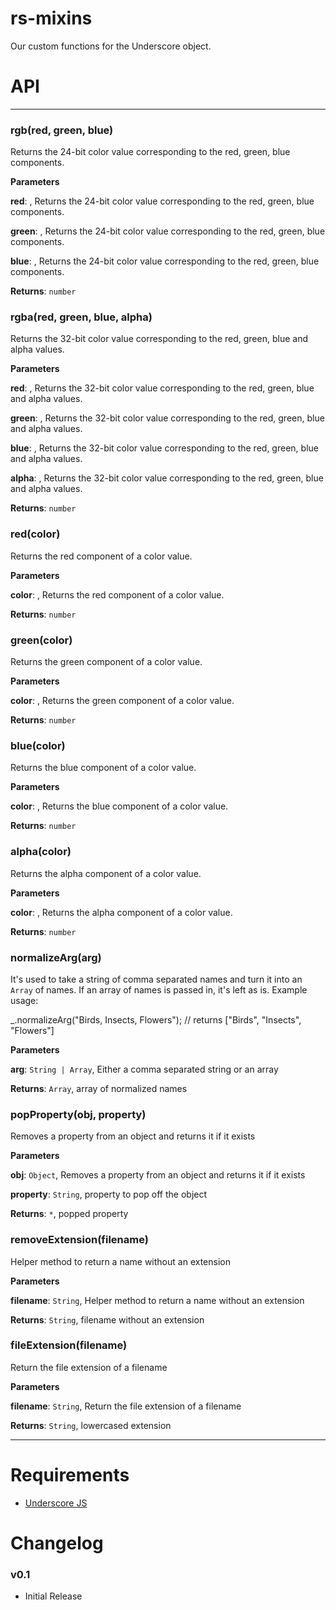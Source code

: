 # rs-mixins
Our custom functions for the Underscore object.


# API

* * *

### rgb(red, green, blue) 

Returns the 24-bit color value corresponding to the red, green, blue
components.

**Parameters**

**red**: , Returns the 24-bit color value corresponding to the red, green, blue
components.

**green**: , Returns the 24-bit color value corresponding to the red, green, blue
components.

**blue**: , Returns the 24-bit color value corresponding to the red, green, blue
components.

**Returns**: `number`


### rgba(red, green, blue, alpha) 

Returns the 32-bit color value corresponding to the red, green, blue and
alpha values.

**Parameters**

**red**: , Returns the 32-bit color value corresponding to the red, green, blue and
alpha values.

**green**: , Returns the 32-bit color value corresponding to the red, green, blue and
alpha values.

**blue**: , Returns the 32-bit color value corresponding to the red, green, blue and
alpha values.

**alpha**: , Returns the 32-bit color value corresponding to the red, green, blue and
alpha values.

**Returns**: `number`


### red(color) 

Returns the red component of a color value.

**Parameters**

**color**: , Returns the red component of a color value.

**Returns**: `number`


### green(color) 

Returns the green component of a color value.

**Parameters**

**color**: , Returns the green component of a color value.

**Returns**: `number`


### blue(color) 

Returns the blue component of a color value.

**Parameters**

**color**: , Returns the blue component of a color value.

**Returns**: `number`


### alpha(color) 

Returns the alpha component of a color value.

**Parameters**

**color**: , Returns the alpha component of a color value.

**Returns**: `number`


### normalizeArg(arg) 

It's used to take a string of comma separated names and turn it into an
`Array` of names. If an array of names is passed in, it's left as is.
Example usage:

_.normalizeArg("Birds, Insects, Flowers");
// returns ["Birds", "Insects", "Flowers"]

**Parameters**

**arg**: `String | Array`, Either a comma separated string or an array

**Returns**: `Array`, array of normalized names


### popProperty(obj, property) 

Removes a property from an object and returns it if it exists

**Parameters**

**obj**: `Object`, Removes a property from an object and returns it if it exists

**property**: `String`, property to pop off the object

**Returns**: `*`, popped property


### removeExtension(filename) 

Helper method to return a name without an extension

**Parameters**

**filename**: `String`, Helper method to return a name without an extension

**Returns**: `String`, filename without an extension


### fileExtension(filename) 

Return the file extension of a filename

**Parameters**

**filename**: `String`, Return the file extension of a filename

**Returns**: `String`, lowercased extension



* * *


# Requirements
* [Underscore JS](http://underscorejs.org/)


# Changelog
### v0.1 

* Initial Release